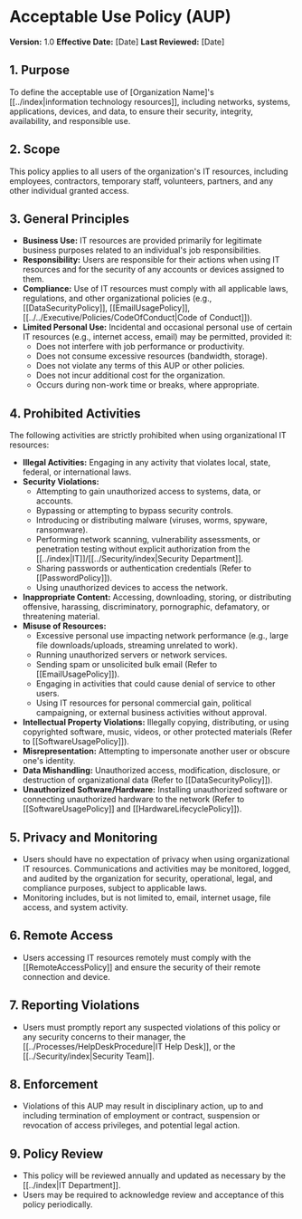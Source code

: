 # Acceptable Use Policy (AUP)

**Version:** 1.0
**Effective Date:** [Date]
**Last Reviewed:** [Date]

## 1. Purpose

To define the acceptable use of [Organization Name]'s [[../index|information technology resources]], including networks, systems, applications, devices, and data, to ensure their security, integrity, availability, and responsible use.

## 2. Scope

This policy applies to all users of the organization's IT resources, including employees, contractors, temporary staff, volunteers, partners, and any other individual granted access.

## 3. General Principles

*   **Business Use:** IT resources are provided primarily for legitimate business purposes related to an individual's job responsibilities.
*   **Responsibility:** Users are responsible for their actions when using IT resources and for the security of any accounts or devices assigned to them.
*   **Compliance:** Use of IT resources must comply with all applicable laws, regulations, and other organizational policies (e.g., [[DataSecurityPolicy]], [[EmailUsagePolicy]], [[../../Executive/Policies/CodeOfConduct|Code of Conduct]]).
*   **Limited Personal Use:** Incidental and occasional personal use of certain IT resources (e.g., internet access, email) may be permitted, provided it:
    *   Does not interfere with job performance or productivity.
    *   Does not consume excessive resources (bandwidth, storage).
    *   Does not violate any terms of this AUP or other policies.
    *   Does not incur additional cost for the organization.
    *   Occurs during non-work time or breaks, where appropriate.

## 4. Prohibited Activities

The following activities are strictly prohibited when using organizational IT resources:

*   **Illegal Activities:** Engaging in any activity that violates local, state, federal, or international laws.
*   **Security Violations:**
    *   Attempting to gain unauthorized access to systems, data, or accounts.
    *   Bypassing or attempting to bypass security controls.
    *   Introducing or distributing malware (viruses, worms, spyware, ransomware).
    *   Performing network scanning, vulnerability assessments, or penetration testing without explicit authorization from the [[../index|IT]]/[[../Security/index|Security Department]].
    *   Sharing passwords or authentication credentials (Refer to [[PasswordPolicy]]).
    *   Using unauthorized devices to access the network.
*   **Inappropriate Content:** Accessing, downloading, storing, or distributing offensive, harassing, discriminatory, pornographic, defamatory, or threatening material.
*   **Misuse of Resources:**
    *   Excessive personal use impacting network performance (e.g., large file downloads/uploads, streaming unrelated to work).
    *   Running unauthorized servers or network services.
    *   Sending spam or unsolicited bulk email (Refer to [[EmailUsagePolicy]]).
    *   Engaging in activities that could cause denial of service to other users.
    *   Using IT resources for personal commercial gain, political campaigning, or external business activities without approval.
*   **Intellectual Property Violations:** Illegally copying, distributing, or using copyrighted software, music, videos, or other protected materials (Refer to [[SoftwareUsagePolicy]]).
*   **Misrepresentation:** Attempting to impersonate another user or obscure one's identity.
*   **Data Mishandling:** Unauthorized access, modification, disclosure, or destruction of organizational data (Refer to [[DataSecurityPolicy]]).
*   **Unauthorized Software/Hardware:** Installing unauthorized software or connecting unauthorized hardware to the network (Refer to [[SoftwareUsagePolicy]] and [[HardwareLifecyclePolicy]]).

## 5. Privacy and Monitoring

*   Users should have no expectation of privacy when using organizational IT resources. Communications and activities may be monitored, logged, and audited by the organization for security, operational, legal, and compliance purposes, subject to applicable laws.
*   Monitoring includes, but is not limited to, email, internet usage, file access, and system activity.

## 6. Remote Access

*   Users accessing IT resources remotely must comply with the [[RemoteAccessPolicy]] and ensure the security of their remote connection and device.

## 7. Reporting Violations

*   Users must promptly report any suspected violations of this policy or any security concerns to their manager, the [[../Processes/HelpDeskProcedure|IT Help Desk]], or the [[../Security/index|Security Team]].

## 8. Enforcement

*   Violations of this AUP may result in disciplinary action, up to and including termination of employment or contract, suspension or revocation of access privileges, and potential legal action.

## 9. Policy Review

*   This policy will be reviewed annually and updated as necessary by the [[../index|IT Department]].
*   Users may be required to acknowledge review and acceptance of this policy periodically. 